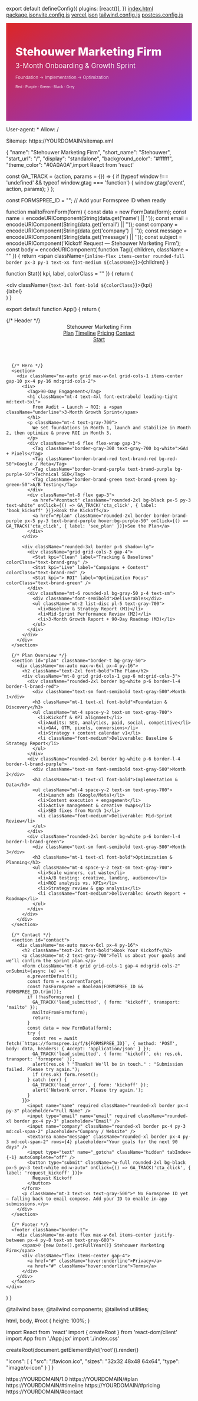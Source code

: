 export default defineConfig({
  plugins: [react()],
})
[index.html](https://github.com/user-attachments/files/22652915/index.html)
[package.json](https://github.com/user-attachments/files/22652916/package.json)[vite.config.js](https://github.com/user-attachments/files/22652921/vite.config.js)
[vercel.json](https://github.com/user-attachments/files/22652920/vercel.json)
[tailwind.config.js](https://github.com/user-attachments/files/22652919/tailwind.config.js)
[postcss.config.js](https://github.com/user-attachments/files/22652918/postcss.config.js)

<svg width="1200" height="630" viewBox="0 0 1200 630" xmlns="http://www.w3.org/2000/svg">
  <defs>
    <linearGradient id="g" x1="0" y1="0" x2="1" y2="1">
      <stop offset="0" stop-color="#DC2626"/>
      <stop offset="1" stop-color="#7C3AED"/>
    </linearGradient>
  </defs>
  <rect width="1200" height="630" fill="url(#g)"/>
  <g font-family="Inter, ui-sans-serif, system-ui" fill="#fff">
    <text x="60" y="210" font-size="72" font-weight="800">Stehouwer Marketing Firm</text>
    <text x="60" y="290" font-size="44" opacity="0.95">3-Month Onboarding & Growth Sprint</text>
    <text x="60" y="360" font-size="28" opacity="0.85">Foundation → Implementation → Optimization</text>
    <text x="60" y="420" font-size="24" opacity="0.9">Red · Purple · Green · Black · Grey</text>
  </g>
</svg>

User-agent: *
Allow: /

Sitemap: https://YOURDOMAIN/sitemap.xml

{
  "name": "Stehouwer Marketing Firm",
  "short_name": "Stehouwer",
  "start_url": "/",
  "display": "standalone",
  "background_color": "#ffffff",
  "theme_color": "#0A0A0A",import React from 'react'

const GA_TRACK = (action, params = {}) => {
  if (typeof window !== 'undefined' && typeof window.gtag === 'function') {
    window.gtag('event', action, params);
  }
};

const FORMSPREE_ID = ""; // Add your Formspree ID when ready

function mailtoFromForm(form) {
  const data = new FormData(form);
  const name = encodeURIComponent(String(data.get('name') || ''));
  const email = encodeURIComponent(String(data.get('email') || ''));
  const company = encodeURIComponent(String(data.get('company') || ''));
  const message = encodeURIComponent(String(data.get('message') || ''));
  const subject = encodeURIComponent('Kickoff Request — Stehouwer Marketing Firm');
  const body = encodeURIComponent(
function Tag({ children, className = "" }) {
  return <span className={`inline-flex items-center rounded-full border px-3 py-1 text-xs font-medium ${className}`}>{children}</span>
}

function Stat({ kpi, label, colorClass = "" }) {
  return (
    <div className="rounded-2xl border p-6 shadow-sm">
      <div className={`text-3xl font-bold ${colorClass}`}>{kpi}</div>
      <div className="text-sm text-gray-600">{label}</div>
    </div>
  )
}

export default function App() {
  return (
    <div className="min-h-screen bg-gradient-to-br from-slate-50 to-slate-100">
      {/* Header */}
      <header className="sticky top-0 z-20 border-b bg-white/80 backdrop-blur">
        <div className="mx-auto flex max-w-6xl items-center justify-between px-4 py-3">
          <div className="flex items-center gap-2">
            <div className="h-6 w-6 rounded bg-gradient-to-br from-brand-red to-brand-purple" />
            <span className="font-semibold">Stehouwer Marketing Firm</span>
          </div>
          <nav className="hidden gap-6 md:flex">
            <a href="#plan" className="text-sm hover:underline">Plan</a>
            <a href="#timeline" className="text-sm hover:underline">Timeline</a>
            <a href="#pricing" className="text-sm hover:underline">Pricing</a>
            <a href="#contact" className="text-sm hover:underline">Contact</a>
          </nav>
          <a href="#contact" className="rounded-xl border px-4 py-2 text-sm font-medium">Start</a>
        </div>
      </header>

      {/* Hero */}
      <section>
        <div className="mx-auto grid max-w-6xl grid-cols-1 items-center gap-10 px-4 py-16 md:grid-cols-2">
          <div>
            <Tag>90-Day Engagement</Tag>
            <h1 className="mt-4 text-4xl font-extrabold leading-tight md:text-5xl">
              From Audit → Launch → ROI: a <span className="underline">3‑Month Growth Sprint</span>
            </h1>
            <p className="mt-4 text-gray-700">
              We set foundations in Month 1, launch and stabilize in Month 2, then optimize & prove ROI in Month 3.
            </p>
            <div className="mt-6 flex flex-wrap gap-3">
              <Tag className="border-gray-300 text-gray-700 bg-white">GA4 + Pixels</Tag>
              <Tag className="border-brand-red text-brand-red bg-red-50">Google / Meta</Tag>
              <Tag className="border-brand-purple text-brand-purple bg-purple-50">Technical SEO</Tag>
              <Tag className="border-brand-green text-brand-green bg-green-50">A/B Testing</Tag>
            </div>
            <div className="mt-8 flex gap-3">
              <a href="#contact" className="rounded-2xl bg-black px-5 py-3 text-white" onClick={() => GA_TRACK('cta_click', { label: 'book_kickoff' })}>Book the Kickoff</a>
              <a href="#plan" className="rounded-2xl border border-brand-purple px-5 py-3 text-brand-purple hover:bg-purple-50" onClick={() => GA_TRACK('cta_click', { label: 'see_plan' })}>See the Plan</a>
            </div>
          </div>

          <div className="rounded-3xl border p-6 shadow-lg">
            <div className="grid grid-cols-3 gap-4">
              <Stat kpi="Clean" label="Tracking & Baselines" colorClass="text-brand-gray" />
              <Stat kpi="Live" label="Campaigns + Content" colorClass="text-brand-red" />
              <Stat kpi="> ROI" label="Optimization Focus" colorClass="text-brand-green" />
            </div>
            <div className="mt-6 rounded-xl bg-gray-50 p-4 text-sm">
              <div className="font-semibold">Deliverables</div>
              <ul className="mt-2 list-disc pl-5 text-gray-700">
                <li>Baseline & Strategy Report (M1)</li>
                <li>Mid‑Sprint Performance Review (M2)</li>
                <li>3‑Month Growth Report + 90‑Day Roadmap (M3)</li>
              </ul>
            </div>
          </div>
        </div>
      </section>

      {/* Plan Overview */}
      <section id="plan" className="border-t bg-gray-50">
        <div className="mx-auto max-w-6xl px-4 py-16">
          <h2 className="text-2xl font-bold">The Plan</h2>
          <div className="mt-8 grid grid-cols-1 gap-6 md:grid-cols-3">
            <div className="rounded-2xl border bg-white p-6 border-l-4 border-l-brand-red">
              <div className="text-sm font-semibold text-gray-500">Month 1</div>
              <h3 className="mt-1 text-xl font-bold">Foundation & Discovery</h3>
              <ul className="mt-4 space-y-2 text-sm text-gray-700">
                <li>Kickoff & KPI alignment</li>
                <li>Audits: SEO, analytics, paid, social, competitive</li>
                <li>GA4, GTM, pixels, conversions</li>
                <li>Strategy + content calendar v1</li>
                <li className="font-medium">Deliverable: Baseline & Strategy Report</li>
              </ul>
            </div>
            <div className="rounded-2xl border bg-white p-6 border-l-4 border-l-brand-purple">
              <div className="text-sm font-semibold text-gray-500">Month 2</div>
              <h3 className="mt-1 text-xl font-bold">Implementation & Data</h3>
              <ul className="mt-4 space-y-2 text-sm text-gray-700">
                <li>Launch ads (Google/Meta)</li>
                <li>Content execution + engagement</li>
                <li>Active management & creative swaps</li>
                <li>SEO fixes from Month 1</li>
                <li className="font-medium">Deliverable: Mid‑Sprint Review</li>
              </ul>
            </div>
            <div className="rounded-2xl border bg-white p-6 border-l-4 border-l-brand-green">
              <div className="text-sm font-semibold text-gray-500">Month 3</div>
              <h3 className="mt-1 text-xl font-bold">Optimization & Planning</h3>
              <ul className="mt-4 space-y-2 text-sm text-gray-700">
                <li>Scale winners, cut waste</li>
                <li>A/B testing: creative, landing, audience</li>
                <li>ROI analysis vs. KPIs</li>
                <li>Strategy review & gap analysis</li>
                <li className="font-medium">Deliverable: Growth Report + Roadmap</li>
              </ul>
            </div>
          </div>
        </div>
      </section>

      {/* Contact */}
      <section id="contact">
        <div className="mx-auto max-w-6xl px-4 py-16">
          <h2 className="text-2xl font-bold">Book Your Kickoff</h2>
          <p className="mt-2 text-gray-700">Tell us about your goals and we’ll confirm the sprint plan.</p>
          <form className="mt-6 grid grid-cols-1 gap-4 md:grid-cols-2" onSubmit={async (e) => {
            e.preventDefault();
            const form = e.currentTarget;
            const hasFormspree = Boolean(FORMSPREE_ID && FORMSPREE_ID.trim());
            if (!hasFormspree) {
              GA_TRACK('lead_submitted', { form: 'kickoff', transport: 'mailto' });
              mailtoFromForm(form);
              return;
            }
            const data = new FormData(form);
            try {
              const res = await fetch(`https://formspree.io/f/${FORMSPREE_ID}`, { method: 'POST', body: data, headers: { Accept: 'application/json' } });
              GA_TRACK('lead_submitted', { form: 'kickoff', ok: res.ok, transport: 'formspree' });
              alert(res.ok ? "Thanks! We'll be in touch." : "Submission failed. Please try again.");
              if (res.ok) form.reset();
            } catch (err) {
              GA_TRACK('lead_error', { form: 'kickoff' });
              alert('Network error. Please try again.');
            }
          }}>
            <input name="name" required className="rounded-xl border px-4 py-3" placeholder="Full Name" />
            <input type="email" name="email" required className="rounded-xl border px-4 py-3" placeholder="Email" />
            <input name="company" className="rounded-xl border px-4 py-3 md:col-span-2" placeholder="Company / Website" />
            <textarea name="message" className="rounded-xl border px-4 py-3 md:col-span-2" rows={4} placeholder="Your goals for the next 90 days" />
            <input type="text" name="_gotcha" className="hidden" tabIndex={-1} autoComplete="off" />
            <button type="submit" className="w-full rounded-2xl bg-black px-5 py-3 text-white md:w-auto" onClick={() => GA_TRACK('cta_click', { label: 'request_kickoff' })}>
              Request Kickoff
            </button>
          </form>
          <p className="mt-3 text-xs text-gray-500">* No Formspree ID yet — falling back to email compose. Add your ID to enable in-app submissions.</p>
        </div>
      </section>

      {/* Footer */}
      <footer className="border-t">
        <div className="mx-auto flex max-w-6xl items-center justify-between px-4 py-8 text-sm text-gray-600">
          <span>© {new Date().getFullYear()} Stehouwer Marketing Firm</span>
          <div className="flex items-center gap-4">
            <a href="#" className="hover:underline">Privacy</a>
            <a href="#" className="hover:underline">Terms</a>
          </div>
        </div>
      </footer>
    </div>
  )
}

@tailwind base;
@tailwind components;
@tailwind utilities;

html, body, #root { height: 100%; }

import React from 'react'
import { createRoot } from 'react-dom/client'
import App from './App.jsx'
import './index.css'

createRoot(document.getElementById('root')).render(<App />)

  "icons": [
    {
      "src": "/favicon.ico",
      "sizes": "32x32 48x48 64x64",
      "type": "image/x-icon"
    }
  ]
}
<?xml version="1.0" encoding="UTF-8"?>
<urlset xmlns="http://www.sitemaps.org/schemas/sitemap/0.9">
  <url><loc>https://YOURDOMAIN/</loc><priority>1.0</priority></url>
  <url><loc>https://YOURDOMAIN/#plan</loc></url>
  <url><loc>https://YOURDOMAIN/#timeline</loc></url>
  <url><loc>https://YOURDOMAIN/#pricing</loc></url>
  <url><loc>https://YOURDOMAIN/#contact</loc></url>
</urlset>
